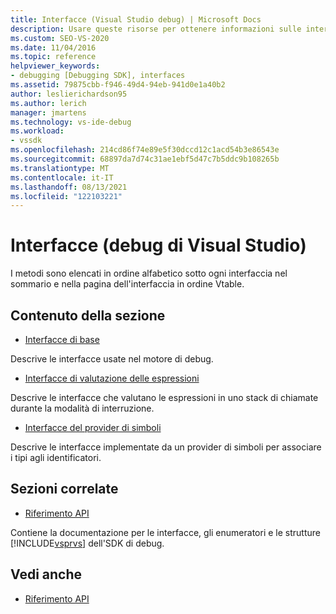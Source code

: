 ```yaml
---
title: Interfacce (Visual Studio debug) | Microsoft Docs
description: Usare queste risorse per ottenere informazioni sulle interfacce di base, le interfacce di valutazione delle espressioni e le interfacce del provider di simboli Visual Studio debug.
ms.custom: SEO-VS-2020
ms.date: 11/04/2016
ms.topic: reference
helpviewer_keywords:
- debugging [Debugging SDK], interfaces
ms.assetid: 79875cbb-f946-49d4-94eb-941d0e1a40b2
author: leslierichardson95
ms.author: lerich
manager: jmartens
ms.technology: vs-ide-debug
ms.workload:
- vssdk
ms.openlocfilehash: 214cd86f74e89e5f30dccd12c1acd54b3e86543e
ms.sourcegitcommit: 68897da7d74c31ae1ebf5d47c7b5ddc9b108265b
ms.translationtype: MT
ms.contentlocale: it-IT
ms.lasthandoff: 08/13/2021
ms.locfileid: "122103221"
---
```

# <a name="interfaces-visual-studio-debugging"></a>Interfacce (debug di Visual Studio)
I metodi sono elencati in ordine alfabetico sotto ogni interfaccia nel sommario e nella pagina dell'interfaccia in ordine Vtable.

## <a name="in-this-section"></a>Contenuto della sezione
- [Interfacce di base](../../../extensibility/debugger/reference/core-interfaces.md)

 Descrive le interfacce usate nel motore di debug.

- [Interfacce di valutazione delle espressioni](../../../extensibility/debugger/reference/expression-evaluation-interfaces.md)

 Descrive le interfacce che valutano le espressioni in uno stack di chiamate durante la modalità di interruzione.

- [Interfacce del provider di simboli](../../../extensibility/debugger/reference/symbol-provider-interfaces.md)

 Descrive le interfacce implementate da un provider di simboli per associare i tipi agli identificatori.

## <a name="related-sections"></a>Sezioni correlate
- [Riferimento API](../../../extensibility/debugger/reference/api-reference-visual-studio-debugging.md)

 Contiene la documentazione per le interfacce, gli enumeratori e le strutture [!INCLUDE[vsprvs](../../../code-quality/includes/vsprvs_md.md)] dell'SDK di debug.

## <a name="see-also"></a>Vedi anche
- [Riferimento API](../../../extensibility/debugger/reference/api-reference-visual-studio-debugging.md)
